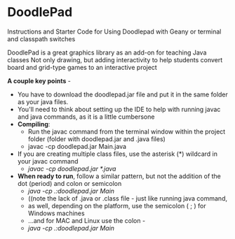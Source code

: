 # DoodlePad
Instructions and Starter Code for Using Doodlepad with Geany or terminal and classpath switches

DoodlePad is a great graphics library as an add-on for teaching Java classes
Not only drawing, but adding interactivity to help students convert board and grid-type games to an interactive project 

**A couple key points** - 
* You have to download the doodlepad.jar file and put it in the same folder as your java files.
* You'll need to think about setting up the IDE to help with running javac and java commands, as it is a little cumbersone
* **Compiling**:
  * Run the javac command from the terminal window within the project folder (folder with doodlepad.jar and .java files)
  * javac -cp doodlepad.jar Main.java
* If you are creating multiple class files, use the asterisk (*) wildcard in your javac command
  * _javac -cp doodlepad.jar *.java_
* **When ready to run**, follow a similar pattern, but not the addition of the dot (period) and colon or semicolon
  * _java -cp .:doodlepad.jar Main_
   * ((note the lack of .java or .class file - just like running java command,
   * as well, depending on the platform, use the semicolon ( ; ) for Windows machines
   * ...and for MAC and Linux use the colon -
  * _java -cp .:doodlepad.jar Main_
